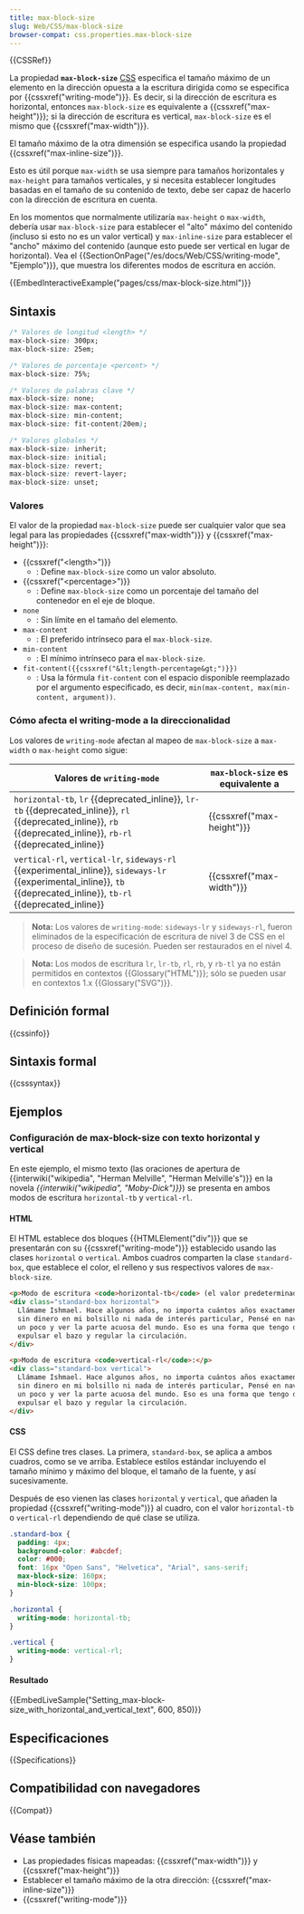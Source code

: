 ```yaml
---
title: max-block-size
slug: Web/CSS/max-block-size
browser-compat: css.properties.max-block-size
---
```

{{CSSRef}}

La propiedad **`max-block-size`** [CSS](/es/docs/Web/CSS) especifica el tamaño máximo de un elemento en la dirección opuesta a la escritura dirigida como se especifica por {{cssxref("writing-mode")}}. Es decir, si la dirección de escritura es horizontal, entonces `max-block-size` es equivalente a {{cssxref("max-height")}}; si la dirección de escritura es vertical, `max-block-size` es el mismo que {{cssxref("max-width")}}.

El tamaño máximo de la otra dimensión se especifica usando la propiedad {{cssxref("max-inline-size")}}.

Esto es útil porque `max-width` se usa siempre para tamaños horizontales y `max-height` para tamaños verticales, y si necesita establecer longitudes basadas en el tamaño de su contenido de texto, debe ser capaz de hacerlo con la dirección de escritura en cuenta.

En los momentos que normalmente utilizaría `max-height` o `max-width`, debería usar `max-block-size` para establecer el "alto" máximo del contenido (incluso si esto no es un valor vertical) y `max-inline-size` para establecer el "ancho" máximo del contenido (aunque esto puede ser vertical en lugar de horizontal). Vea el {{SectionOnPage("/es/docs/Web/CSS/writing-mode", "Ejemplo")}}, que muestra los diferentes modos de escritura en acción.

{{EmbedInteractiveExample("pages/css/max-block-size.html")}}

## Sintaxis

```css
/* Valores de longitud <length> */
max-block-size: 300px;
max-block-size: 25em;

/* Valores de porcentaje <percent> */
max-block-size: 75%;

/* Valores de palabras clave */
max-block-size: none;
max-block-size: max-content;
max-block-size: min-content;
max-block-size: fit-content(20em);

/* Valores globales */
max-block-size: inherit;
max-block-size: initial;
max-block-size: revert;
max-block-size: revert-layer;
max-block-size: unset;
```

### Valores

El valor de la propiedad `max-block-size` puede ser cualquier valor que sea legal para las propiedades {{cssxref("max-width")}} y {{cssxref("max-height")}}:

- {{cssxref("&lt;length&gt;")}}
  - : Define `max-block-size` como un valor absoluto.
- {{cssxref("&lt;percentage&gt;")}}
  - : Define `max-block-size` como un porcentaje del tamaño del contenedor en el eje de bloque.
- `none`
  - : Sin límite en el tamaño del elemento.
- `max-content`
  - : El preferido intrínseco para el `max-block-size`.
- `min-content`
  - : El mínimo intrínseco para el `max-block-size`.
- `fit-content({{cssxref("&lt;length-percentage&gt;")}})`
  - : Usa la fórmula `fit-content` con el espacio disponible reemplazado por el argumento especificado, es decir, `min(max-content, max(min-content, argument))`.

### Cómo afecta el writing-mode a la direccionalidad

Los valores de `writing-mode` afectan al mapeo de `max-block-size` a `max-width` o `max-height` como sigue:

| Valores de `writing-mode`                                                                                                                                              | `max-block-size` es equivalente a |
| --------------------------------------------------------------------------------------------------------------------------------------------------------------------- | --------------------------------- |
| `horizontal-tb`, `lr` {{deprecated_inline}}, `lr-tb` {{deprecated_inline}}, `rl` {{deprecated_inline}}, `rb` {{deprecated_inline}}, `rb-rl` {{deprecated_inline}}     | {{cssxref("max-height")}}         |
| `vertical-rl`, `vertical-lr`, `sideways-rl` {{experimental_inline}}, `sideways-lr` {{experimental_inline}}, `tb` {{deprecated_inline}}, `tb-rl` {{deprecated_inline}} | {{cssxref("max-width")}}          |

> **Nota:** Los valores de `writing-mode`: `sideways-lr` y `sideways-rl`, fueron eliminados de la especificación de escritura de nivel 3 de CSS en el proceso de diseño de sucesión. Pueden ser restaurados en el nivel 4.

> **Nota:** Los modos de escritura `lr`, `lr-tb`, `rl`, `rb`, y `rb-tl` ya no están permitidos en contextos {{Glossary("HTML")}}; sólo se pueden usar en contextos 1.x {{Glossary("SVG")}}.

## Definición formal

{{cssinfo}}

## Sintaxis formal

{{csssyntax}}

## Ejemplos

### Configuración de max-block-size con texto horizontal y vertical

En este ejemplo, el mismo texto (las oraciones de apertura de {{interwiki("wikipedia", "Herman Melville", "Herman Melville's")}} en la novela _{{interwiki("wikipedia", "Moby-Dick")}}_) se presenta en ambos modos de escritura `horizontal-tb` y `vertical-rl`.

#### HTML

El HTML establece dos bloques {{HTMLElement("div")}} que se presentarán con su {{cssxref("writing-mode")}} establecido usando las clases `horizontal` o `vertical`. Ambos cuadros comparten la clase `standard-box`, que establece el color, el relleno y sus respectivos valores de `max-block-size`.

```html
<p>Modo de escritura <code>horizontal-tb</code> (el valor predeterminado):</p>
<div class="standard-box horizontal">
  Llámame Ishmael. Hace algunos años, no importa cuántos años exactamente,
  sin dinero en mi bolsillo ni nada de interés particular, Pensé en navegar
  un poco y ver la parte acuosa del mundo. Eso es una forma que tengo de 
  expulsar el bazo y regular la circulación.
</div>

<p>Modo de escritura <code>vertical-rl</code>:</p>
<div class="standard-box vertical">
  Llámame Ishmael. Hace algunos años, no importa cuántos años exactamente,
  sin dinero en mi bolsillo ni nada de interés particular, Pensé en navegar
  un poco y ver la parte acuosa del mundo. Eso es una forma que tengo de 
  expulsar el bazo y regular la circulación.
</div>
```

#### CSS

El CSS define tres clases. La primera, `standard-box`, se aplica a ambos cuadros, como se ve arriba. Establece estilos estándar incluyendo el tamaño mínimo y máximo del bloque, el tamaño de la fuente, y así sucesivamente.

Después de eso vienen las clases `horizontal` y `vertical`, que añaden la propiedad {{cssxref("writing-mode")}} al cuadro, con el valor `horizontal-tb` o `vertical-rl` dependiendo de qué clase se utiliza.


```css
.standard-box {
  padding: 4px;
  background-color: #abcdef;
  color: #000;
  font: 16px "Open Sans", "Helvetica", "Arial", sans-serif;
  max-block-size: 160px;
  min-block-size: 100px;
}

.horizontal {
  writing-mode: horizontal-tb;
}

.vertical {
  writing-mode: vertical-rl;
}
```

#### Resultado

{{EmbedLiveSample("Setting_max-block-size_with_horizontal_and_vertical_text", 600, 850)}}

## Especificaciones

{{Specifications}}

## Compatibilidad con navegadores

{{Compat}}

## Véase también

- Las propiedades físicas mapeadas: {{cssxref("max-width")}} y {{cssxref("max-height")}}
- Establecer el tamaño máximo de la otra dirección: {{cssxref("max-inline-size")}}
- {{cssxref("writing-mode")}}